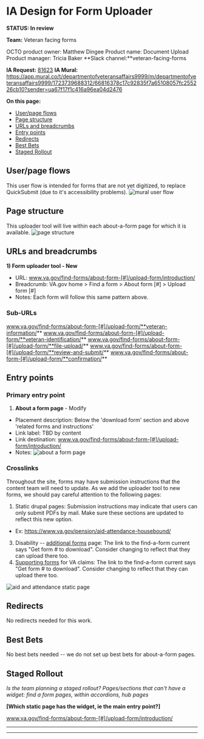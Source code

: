 # IA Design for Form Uploader
**STATUS: In review**

**Team:** Veteran facing forms

OCTO product owner: Matthew Dingee
Product name: Document Upload
Product manager: Tricia Baker
**Slack channel:**veteran-facing-forms

**IA Request:** [81623](https://github.com/orgs/department-of-veterans-affairs/projects/929/views/26?pane=issue&itemId=60919068)
**IA Mural:** https://app.mural.co/t/departmentofveteransaffairs9999/m/departmentofveteransaffairs9999/1723739688312/66816378c17c92835f7a65108057fc255226cb10?sender=ua67f17f1c416a96ea04d2476

**On this page:**
- [User/page flows](#flows)
- [Page structure](#map)
- [URLs and breadcrumbs](#url)
- [Entry points](#nav)
- [Redirects](#redirects)
- [Best Bets](#bestbets)
- [Staged Rollout](#stagedrollout)


## <a name="flows"></a>User/page flows <br>
This user flow is intended for forms that are not yet digitized, to replace QuickSubmit (due to it's accessibility problems).
![mural user flow](https://github.com/user-attachments/assets/56268864-c82b-4543-b086-81bca0a25454)


## <a name="map"></a>Page structure<br>
This uploader tool will live within each about-a-form page for which it is available.
![page structure](https://github.com/user-attachments/assets/3978923e-93cc-4b92-8ae5-260d9f96d8ac)



## <a name="url"></a>URLs and breadcrumbs

**1) Form uploader tool - New**
- URL: www.va.gov/find-forms/about-form-[#]/upload-form/introduction/
- Breadcrumb:  VA.gov home > Find a form > About form [#] > Upload form [#]
- Notes: Each form will follow this same pattern above. 

### Sub-URLs

www.va.gov/find-forms/about-form-[#]/upload-form/**veteran-information/**
www.va.gov/find-forms/about-form-[#]/upload-form/**veteran-identification/**
www.va.gov/find-forms/about-form-[#]/upload-form/**file-upload/**
www.va.gov/find-forms/about-form-[#]/upload-form/**review-and-submit/**
www.va.gov/find-forms/about-form-[#]/upload-form/**confirmation/**


## <a name="nav"></a>Entry points <br>

### Primary entry point

1. **About a form page** - Modify
  - Placement description: Below the 'download form' section and above 'related forms and instructions'
  - Link label: TBD by content
  - Link destination: www.va.gov/find-forms/about-form-[#]/upload-form/introduction/
  - Notes:
![about a form page](https://github.com/user-attachments/assets/7e6cb4de-2e1f-42d2-b551-34cdcef95cb6)

### Crosslinks
Throughout the site, forms may have submission instructions that the content team will need to update. As we add the uploader tool to new forms, we should pay careful attention to the following pages:

1. Static drupal pages: Submission instructions may indicate that users can only submit PDFs by mail. Make sure these sections are updated to reflect this new option.
  - Ex: https://www.va.gov/pension/aid-attendance-housebound/
3. Disability -- [additional forms](https://www.va.gov/disability/how-to-file-claim/additional-forms/) page:  The link to the find-a-form current says "Get form # to download". Consider changing to reflect that they can upload there too.
4. [Supporting forms](https://www.va.gov/supporting-forms-for-claims/) for VA claims: The link to the find-a-form current says "Get form # to download". Consider changing to reflect that they can upload there too.

![aid and attendance static page](https://github.com/user-attachments/assets/65f08004-3576-40b8-859f-aabde487915c)
 

## <a name="redirects"></a>Redirects <br>
No redirects needed for this work.
 

## <a name="bestbets"></a>Best Bets<br>
No best bets needed -- we do not set up best bets for about-a-form pages.

## <a name="stagedrollout"></a>Staged Rollout<br>
*Is the team planning a staged rollout? Pages/sections that can't have a widget: find a form pages, within accordions, hub pages*

**[Which static page has the widget, ie the main entry point?]**

www.va.gov/find-forms/about-form-[#]/upload-form/introduction/


<hr>
<hr>
